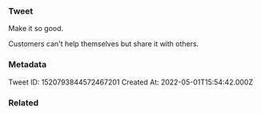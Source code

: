 ### Tweet
Make it so good.

Customers can't help themselves but share it with others.

### Metadata
Tweet ID: 1520793844572467201
Created At: 2022-05-01T15:54:42.000Z

### Related

